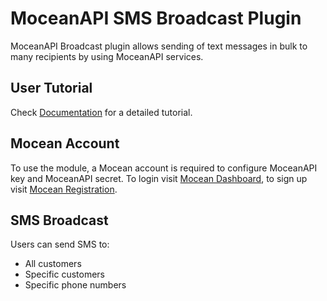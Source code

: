 # MoceanAPI SMS Broadcast Plugin
MoceanAPI Broadcast plugin allows sending of text messages in bulk to many recipients by using MoceanAPI services.

## User Tutorial

Check [Documentation](https://github.com/MoceanAPI/nopcommerce-sms-broadcast/blob/main/Documentation/MoceanAPI%20SMS%20Broadcast%20NopCommerce%20Plugin%20Tutorial.pdf) for a detailed tutorial.

## Mocean Account

To use the module, a Mocean account is required to configure MoceanAPI key and MoceanAPI secret. To login visit [Mocean Dashboard](https://dashboard.moceanapi.com/), to sign up visit [Mocean Registration](https://dashboard.moceanapi.com/register?fr=nopcommerce/).

## SMS Broadcast

Users can send SMS to:
 - All customers
 - Specific customers
 - Specific phone numbers
